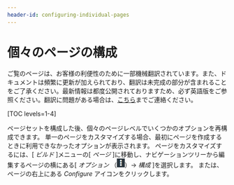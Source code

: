 ```yaml
---
header-id: configuring-individual-pages
---
```


# 個々のページの構成

<p class="alert alert-info"><span class="wysiwyg-color-blue120">ご覧のページは、お客様の利便性のために一部機械翻訳されています。また、ドキュメントは頻繁に更新が加えられており、翻訳は未完成の部分が含まれることをご了承ください。最新情報は都度公開されておりますため、必ず英語版をご参照ください。翻訳に問題がある場合は、<a href="mailto:support-content-jp@liferay.com">こちら</a>までご連絡ください。</span></p>

[TOC levels=1-4]

ページセットを構成した後、個々のページレベルでいくつかのオプションを再構成できます。 単一のページをカスタマイズする場合、最初にページを作成するときに利用できなかったオプションが表示されます。 ページをカスタマイズするには、[ *ビルド* ]メニューの[ *ページ* ]に移動し、ナビゲーションツリーから編集するページの横にある[ *オプション* （![Options](../../../../../images/icon-options.png)）→ *構成* ]を選択します。 または、ページの右上にある *Configure* アイコンをクリックします。
